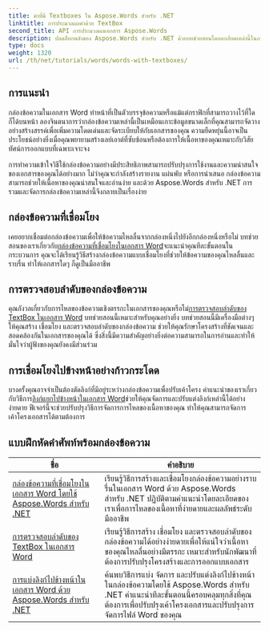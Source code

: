 ```yaml
---
title: คำที่มี Textboxes ใน Aspose.Words สำหรับ .NET
linktitle: การประมวลผลคำด้วย TextBox
second_title: API การประมวลผลเอกสาร Aspose.Words
description: ปลดล็อกพลังของ Aspose.Words สำหรับ .NET ด้วยบทช่วยสอนโดยละเอียดเหล่านี้ในการทำงานกับกล่องข้อความ การปรับปรุงการออกแบบและฟังก์ชันการทำงานของเอกสาร
type: docs
weight: 1320
url: /th/net/tutorials/words/words-with-textboxes/
---
```

## การแนะนำ

กล่องข้อความในเอกสาร Word ทำหน้าที่เป็นตัวบรรจุข้อความหรือแม้แต่กราฟิกที่สามารถวางไว้ที่ใดก็ได้บนหน้า ลองจินตนาการว่ากล่องข้อความเหล่านี้เป็นเหมือนเกาะข้อมูลขนาดเล็กที่คุณสามารถจัดวางอย่างสร้างสรรค์เพื่อเพิ่มความโดดเด่นและจัดระเบียบให้กับเอกสารของคุณ ความยืดหยุ่นนี้อาจเป็นประโยชน์อย่างยิ่งเมื่อคุณพยายามสร้างเลย์เอาต์ที่ซับซ้อนหรือต้องการให้เนื้อหาของคุณเหมาะกับวิสัยทัศน์การออกแบบที่เฉพาะเจาะจง

การทำความเข้าใจวิธีใช้กล่องข้อความอย่างมีประสิทธิภาพสามารถปรับปรุงการใช้งานและความน่าสนใจของเอกสารของคุณได้อย่างมาก ไม่ว่าคุณจะกำลังสร้างรายงาน แผ่นพับ หรือการนำเสนอ กล่องข้อความสามารถช่วยให้เนื้อหาของคุณน่าสนใจและอ่านง่าย และด้วย Aspose.Words สำหรับ .NET การรวมและจัดการกล่องข้อความเหล่านี้จึงกลายเป็นเรื่องง่าย

## กล่องข้อความที่เชื่อมโยง

 เคยอยากเชื่อมต่อกล่องข้อความเพื่อให้ข้อความไหลลื่นจากกล่องหนึ่งไปยังอีกกล่องหนึ่งหรือไม่ บทช่วยสอนของเราเกี่ยวกับ[กล่องข้อความที่เชื่อมโยงในเอกสาร Word](./linked-text-boxes/)จะแนะนำคุณทีละขั้นตอนในกระบวนการ คุณจะได้เรียนรู้วิธีสร้างกล่องข้อความแบบเชื่อมโยงที่ช่วยให้ข้อความของคุณไหลลื่นและราบรื่น ทำให้เอกสารใดๆ ก็ดูเป็นมืออาชีพ

## การตรวจสอบลำดับของกล่องข้อความ

 คุณกังวลเกี่ยวกับการไหลของข้อความเชิงตรรกะในเอกสารของคุณหรือไม่[การตรวจสอบลำดับของ TextBox ในเอกสาร Word](./textbox-sequences-check/) บทช่วยสอนนี้เหมาะสำหรับคุณอย่างยิ่ง บทช่วยสอนนี้มีเครื่องมือต่างๆ ให้คุณสร้าง เชื่อมโยง และตรวจสอบลำดับของกล่องข้อความ ช่วยให้คุณรักษาโครงสร้างที่ชัดเจนและสอดคล้องกันในเอกสารของคุณได้ ซึ่งสิ่งนี้มีความสำคัญอย่างยิ่งต่อความสามารถในการอ่านและทำให้มั่นใจว่าผู้ฟังของคุณยังคงมีส่วนร่วม

## การเชื่อมโยงไปข้างหน้าอย่างก้าวกระโดด

 บางครั้งคุณอาจจำเป็นต้องตัดลิงก์ที่มีอยู่ระหว่างกล่องข้อความเพื่อปรับเค้าโครง คำแนะนำของเราเกี่ยวกับวิธีการ[ลิงก์แยกไปข้างหน้าในเอกสาร Word](./break-forward-link/)ช่วยให้คุณจัดการและปรับแต่งลิงก์เหล่านี้ได้อย่างง่ายดาย ฟีเจอร์นี้จะช่วยปรับปรุงวิธีการจัดการการไหลของเนื้อหาของคุณ ทำให้คุณสามารถจัดการเค้าโครงเอกสารได้ตามต้องการ

## แบบฝึกหัดคำศัพท์พร้อมกล่องข้อความ
| ชื่อ | คำอธิบาย |
| --- | --- |
| [กล่องข้อความที่เชื่อมโยงในเอกสาร Word โดยใช้ Aspose.Words สำหรับ .NET](./linked-text-boxes/) | เรียนรู้วิธีการสร้างและเชื่อมโยงกล่องข้อความอย่างราบรื่นในเอกสาร Word ด้วย Aspose.Words สำหรับ .NET ปฏิบัติตามคำแนะนำโดยละเอียดของเราเพื่อการไหลของเนื้อหาที่ง่ายดายและผลลัพธ์ระดับมืออาชีพ |
| [การตรวจสอบลำดับของ TextBox ในเอกสาร Word](./textbox-sequences-check/) | เรียนรู้วิธีการสร้าง เชื่อมโยง และตรวจสอบลำดับของกล่องข้อความได้อย่างง่ายดายเพื่อให้แน่ใจว่าเนื้อหาของคุณไหลลื่นอย่างมีตรรกะ เหมาะสำหรับนักพัฒนาที่ต้องการปรับปรุงโครงสร้างและการออกแบบเอกสาร |
| [การแบ่งลิงก์ไปข้างหน้าในเอกสาร Word ด้วย Aspose.Words สำหรับ .NET](./break-forward-link/) | ค้นพบวิธีการแบ่ง จัดการ และปรับแต่งลิงก์ไปข้างหน้าในกล่องข้อความโดยใช้ Aspose.Words สำหรับ .NET คำแนะนำทีละขั้นตอนนี้ครอบคลุมทุกสิ่งที่คุณต้องการเพื่อปรับปรุงเค้าโครงเอกสารและปรับปรุงการจัดการไฟล์ Word ของคุณ |
